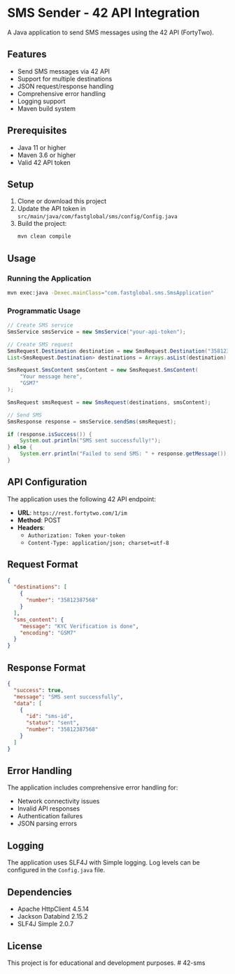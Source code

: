 # SMS Sender - 42 API Integration

A Java application to send SMS messages using the 42 API (FortyTwo).

## Features

- Send SMS messages via 42 API
- Support for multiple destinations
- JSON request/response handling
- Comprehensive error handling
- Logging support
- Maven build system

## Prerequisites

- Java 11 or higher
- Maven 3.6 or higher
- Valid 42 API token

## Setup

1. Clone or download this project
2. Update the API token in `src/main/java/com/fastglobal/sms/config/Config.java`
3. Build the project:
   ```bash
   mvn clean compile
   ```

## Usage

### Running the Application

```bash
mvn exec:java -Dexec.mainClass="com.fastglobal.sms.SmsApplication"
```

### Programmatic Usage

```java
// Create SMS service
SmsService smsService = new SmsService("your-api-token");

// Create SMS request
SmsRequest.Destination destination = new SmsRequest.Destination("35812387568");
List<SmsRequest.Destination> destinations = Arrays.asList(destination);

SmsRequest.SmsContent smsContent = new SmsRequest.SmsContent(
    "Your message here", 
    "GSM7"
);

SmsRequest smsRequest = new SmsRequest(destinations, smsContent);

// Send SMS
SmsResponse response = smsService.sendSms(smsRequest);

if (response.isSuccess()) {
    System.out.println("SMS sent successfully!");
} else {
    System.err.println("Failed to send SMS: " + response.getMessage());
}
```

## API Configuration

The application uses the following 42 API endpoint:
- **URL**: `https://rest.fortytwo.com/1/im`
- **Method**: POST
- **Headers**: 
  - `Authorization: Token your-token`
  - `Content-Type: application/json; charset=utf-8`

## Request Format

```json
{
  "destinations": [
    {
      "number": "35812387568"
    }
  ],
  "sms_content": {
    "message": "KYC Verification is done",
    "encoding": "GSM7"
  }
}
```

## Response Format

```json
{
  "success": true,
  "message": "SMS sent successfully",
  "data": [
    {
      "id": "sms-id",
      "status": "sent",
      "number": "35812387568"
    }
  ]
}
```

## Error Handling

The application includes comprehensive error handling for:
- Network connectivity issues
- Invalid API responses
- Authentication failures
- JSON parsing errors

## Logging

The application uses SLF4J with Simple logging. Log levels can be configured in the `Config.java` file.

## Dependencies

- Apache HttpClient 4.5.14
- Jackson Databind 2.15.2
- SLF4J Simple 2.0.7

## License

This project is for educational and development purposes.
#   4 2 - s m s  
 